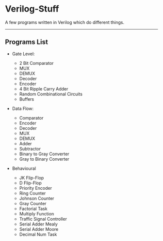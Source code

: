 # Verilog-Stuff

A few programs written in Verilog which do different things.
___

## Programs List

- Gate Level:
  - 2 Bit Comparator
  - MUX
  - DEMUX
  - Decoder
  - Encoder
  - 4 Bit Ripple Carry Adder
  - Random Combinational Circuits
  - Buffers

- Data Flow:
  - Comparator
  - Encoder
  - Decoder
  - MUX
  - DEMUX
  - Adder
  - Subtractor
  - Binary to Gray Converter
  - Gray to Binary Converter

- Behavioural
  - JK Flip-Flop
  - D Flip-Flop
  - Priority Encoder
  - Ring Counter
  - Johnson Counter
  - Gray Counter
  - Factorial Task
  - Multiply Function
  - Traffic Signal Controller
  - Serial Adder Mealy
  - Serial Adder Moore
  - Decimal Num Task

